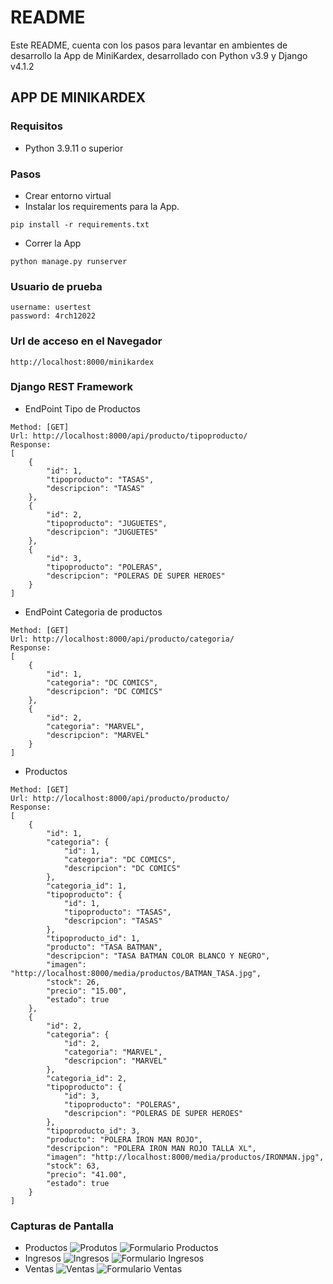 # README #

Este README, cuenta con los pasos para levantar en ambientes de desarrollo la App de MiniKardex, desarrollado con Python v3.9 y Django v4.1.2

## APP DE MINIKARDEX ##
### Requisitos ###

* Python 3.9.11 o superior

### Pasos ###

* Crear entorno virtual
* Instalar los requirements para la App.
```commandline
pip install -r requirements.txt
```
* Correr la App 
```commandline
python manage.py runserver
```
### Usuario de prueba ###
```commandline
username: usertest
password: 4rch12022
```
### Url de acceso en el Navegador
```commandline
http://localhost:8000/minikardex
```
### Django REST Framework
* EndPoint Tipo de Productos
```commandline
Method: [GET]
Url: http://localhost:8000/api/producto/tipoproducto/
Response:
[
    {
        "id": 1,
        "tipoproducto": "TASAS",
        "descripcion": "TASAS"
    },
    {
        "id": 2,
        "tipoproducto": "JUGUETES",
        "descripcion": "JUGUETES"
    },
    {
        "id": 3,
        "tipoproducto": "POLERAS",
        "descripcion": "POLERAS DE SUPER HEROES"
    }
]
```
* EndPoint Categoria de productos
```commandline
Method: [GET]
Url: http://localhost:8000/api/producto/categoria/
Response:
[
    {
        "id": 1,
        "categoria": "DC COMICS",
        "descripcion": "DC COMICS"
    },
    {
        "id": 2,
        "categoria": "MARVEL",
        "descripcion": "MARVEL"
    }
]
```
* Productos
```commandline
Method: [GET]
Url: http://localhost:8000/api/producto/producto/
Response:
[
    {
        "id": 1,
        "categoria": {
            "id": 1,
            "categoria": "DC COMICS",
            "descripcion": "DC COMICS"
        },
        "categoria_id": 1,
        "tipoproducto": {
            "id": 1,
            "tipoproducto": "TASAS",
            "descripcion": "TASAS"
        },
        "tipoproducto_id": 1,
        "producto": "TASA BATMAN",
        "descripcion": "TASA BATMAN COLOR BLANCO Y NEGRO",
        "imagen": "http://localhost:8000/media/productos/BATMAN_TASA.jpg",
        "stock": 26,
        "precio": "15.00",
        "estado": true
    },
    {
        "id": 2,
        "categoria": {
            "id": 2,
            "categoria": "MARVEL",
            "descripcion": "MARVEL"
        },
        "categoria_id": 2,
        "tipoproducto": {
            "id": 3,
            "tipoproducto": "POLERAS",
            "descripcion": "POLERAS DE SUPER HEROES"
        },
        "tipoproducto_id": 3,
        "producto": "POLERA IRON MAN ROJO",
        "descripcion": "POLERA IRON MAN ROJO TALLA XL",
        "imagen": "http://localhost:8000/media/productos/IRONMAN.jpg",
        "stock": 63,
        "precio": "41.00",
        "estado": true
    }
]
```
### Capturas de Pantalla
* Productos
![Produtos](https://github.com/eajahuanca/minikardex/blob/main/capturas/Productos.JPG "Productos")
![Formulario Productos](https://github.com/eajahuanca/minikardex/blob/main/capturas/ProductoForm.JPG "Formulario de Producto")
* Ingresos
![Ingresos](https://github.com/eajahuanca/minikardex/blob/main/capturas/Ingresos.JPG "Ingresos")
![Formulario Ingresos](https://github.com/eajahuanca/minikardex/blob/main/capturas/IngresoForm.JPG "Formulario de Ingresos")
* Ventas
![Ventas](https://github.com/eajahuanca/minikardex/blob/main/capturas/Ventas.JPG "Ventas")
![Formulario Ventas](https://github.com/eajahuanca/minikardex/blob/main/capturas/VentaForm.JPG "Formulario de Ventas")

